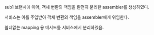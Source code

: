 sub1 브랜치에 이어, 객체 변환의 책임을 완전히 분리한 assembler를 생성하였다.

서비스는 이를 주입받아 객체 변환의 책임을 assembler에게 위임한다.

쓸데없는 mapping 용 메서드를 서비스에서 분리하였음.

